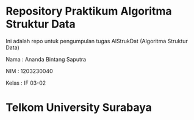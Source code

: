 # Repository Praktikum Algoritma Struktur Data

Ini adalah repo untuk pengumpulan tugas AlStrukDat (Algoritma Struktur Data)

Nama : Ananda Bintang Saputra

NIM  : 1203230040

Kelas : IF 03-02

# Telkom University Surabaya